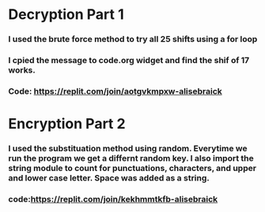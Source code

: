 # Decryption Part 1

### I used the  brute force method to try all 25 shifts using a for loop
### I cpied the message to code.org widget and find the shif of 17 works.

###  Code: https://replit.com/join/aotgvkmpxw-alisebraick

# Encryption Part 2

### I used the substituation method using random. Everytime we run the program we get a differnt random key. I also import the string module to count for punctuations, characters,  and upper and lower case letter. Space was added as a string. 

### code:https://replit.com/join/kekhmmtkfb-alisebraick

